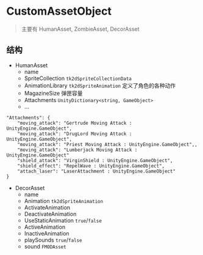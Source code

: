 ﻿# CustomAssetObject

> 主要有 HumanAsset, ZombieAsset, DecorAsset

## 结构

- HumanAsset
  * name
  * SpriteCollection `tk2dSpriteCollectionData`
  * AnimationLibrary `tk2dSpriteAnimation` 定义了角色的各种动作
  * MagazineSize 弹匣容量
  * Attachments `UnityDictionary<string, GameObject>` 
  * ...

```log
"Attachments": {
    "moving_attack": "Gertrude Moving Attack : UnityEngine.GameObject",
    "moving_attack": "DrugLord Moving Attack : UnityEngine.GameObject",
    "moving_attack": "Priest Moving Attack : UnityEngine.GameObject",,
    "moving_attack": "Lumberjack Moving Attack : UnityEngine.GameObject"
    "shield_attack": "VirginShield : UnityEngine.GameObject",
    "shield_effect": "RepelWave : UnityEngine.GameObject",
    "attach_laser": "LaserAttachment : UnityEngine.GameObject"
}
```

- DecorAsset
  * name
  * Animation `tk2dSpriteAnimation`
  * ActivateAnimation
  * DeactivateAnimation
  * UseStaticAnimation `true`/`false`
  * ActiveAnimation
  * InactiveAnimation
  * playSounds `true`/`false`
  * sound `FMODAsset`
